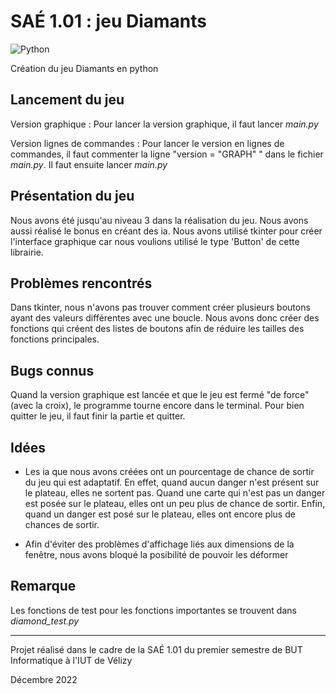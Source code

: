 # SAÉ 1.01 : jeu Diamants

![Python](https://img.shields.io/badge/python-3670A0?style=for-the-badge&logo=python&logoColor=ffdd54)

Création du jeu Diamants en python

## Lancement du jeu

Version graphique :
    Pour lancer la version graphique, il faut lancer _main.py_

Version lignes de commandes :
    Pour lancer le version en lignes de commandes, il faut commenter la ligne "version = "GRAPH" " dans le fichier _main.py_.
    Il faut ensuite lancer _main.py_


## Présentation du jeu

Nous avons été jusqu'au niveau 3 dans la réalisation du jeu. Nous avons aussi réalisé le bonus en créant des ia.
Nous avons utilisé tkinter pour créer l'interface graphique car nous voulions utilisé le type 'Button' de cette librairie.


## Problèmes rencontrés

Dans tkinter, nous n'avons pas trouver comment créer plusieurs boutons ayant des valeurs différentes avec une boucle.
Nous avons donc créer des fonctions qui créent des listes de boutons afin de réduire les tailles des fonctions principales.


## Bugs connus

Quand la version graphique est lancée et que le jeu est fermé "de force" (avec la croix), le programme tourne encore dans le terminal.
Pour bien quitter le jeu, il faut finir la partie et quitter.


## Idées

- Les ia que nous avons créées ont un pourcentage de chance de sortir du jeu qui est adaptatif.
En effet, quand aucun danger n'est présent sur le plateau, elles ne sortent pas.
Quand une carte qui n'est pas un danger est posée sur le plateau, elles ont un peu plus de chance de sortir.
Enfin, quand un danger est posé sur le plateau, elles ont encore plus de chances de sortir.
    
- Afin d'éviter des problèmes d'affichage liés aux dimensions de la fenêtre, nous avons bloqué la posibilité de pouvoir les déformer


## Remarque

Les fonctions de test pour les fonctions importantes se trouvent dans _diamond_test.py_

---

Projet réalisé dans le cadre de la SAÉ 1.01 du premier semestre de BUT Informatique à l'IUT de Vélizy

Décembre 2022
